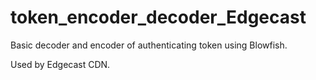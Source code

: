 token_encoder_decoder_Edgecast
==============================

Basic decoder and encoder of authenticating token using Blowfish.

Used by Edgecast CDN.
